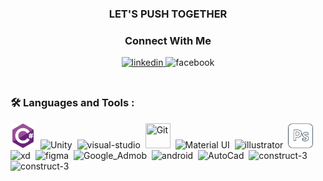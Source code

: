 <h3 align="center"> LET'S PUSH TOGETHER </h3>



<h3 align="center">Connect With Me</h3>
<div align="center">
<a href="https://linkedin.com/in/rulin-rahman" target="_blank">
<img src=https://img.shields.io/badge/linkedin-%231E77B5.svg?&style=for-the-badge&logo=linkedin&logoColor=white alt=linkedin style="margin-bottom: 5px;" />
</a>
<img src=https://img.shields.io/badge/facebook-%232E87FB.svg?&style=for-the-badge&logo=facebook&logoColor=white alt=facebook style="margin-bottom: 5px;" />
</a> </div> <br/>

### :hammer_and_wrench: Languages and Tools :
<div>
  <img src="https://raw.githubusercontent.com/devicons/devicon/master/icons/csharp/csharp-original.svg" title="csharp" alt="csharp" width="40" height="40"/>&nbsp;
  <img src="https://www.vectorlogo.zone/logos/unity3d/unity3d-icon.svg" title="Unity" alt="Unity" width="40" height="40"/>&nbsp;  
  <img src="https://raw.githubusercontent.com/get-icon/geticon/fc0f660daee147afb4a56c64e12bde6486b73e39/icons/visual-studio.svg" title="visual-studio" alt="visual-studio" width="40" height="40"/>&nbsp;
  <img src="https://www.vectorlogo.zone/logos/git-scm/git-scm-icon.svg" title="Git" **alt="Git" width="40" height="40"/>&nbsp;
  <img src="https://www.vectorlogo.zone/logos/firebase/firebase-icon.svg" title="Material UI" alt="Material UI" width="40" height="40"/>&nbsp;    
  <img src="https://www.vectorlogo.zone/logos/adobe_illustrator/adobe_illustrator-icon.svg" alt="illustrator" width="40" height="40"/>&nbsp;
  <img src="https://raw.githubusercontent.com/devicons/devicon/master/icons/photoshop/photoshop-line.svg" alt="photoshop" width="40" height="40"/>&nbsp;
  <img src="https://cdn.worldvectorlogo.com/logos/adobe-xd.svg" alt="xd" width="40" height="40"/>&nbsp;
  <img src="https://www.vectorlogo.zone/logos/figma/figma-icon.svg" title="figma" alt="figma" width="40" height="40"/>&nbsp;  
  <img src="https://www.vectorlogo.zone/logos/google_admob/google_admob-icon.svg" title="Google_Admob" alt="Google_Admob" width="40" height="40"/>&nbsp;  
  <img src="https://www.vectorlogo.zone/logos/android/android-icon.svg" title="android" alt="android" width="40" height="40"/>&nbsp;
  <img src="https://cdn.worldvectorlogo.com/logos/autocad-2000.svg" title="AutoCad" alt="AutoCad" width="40" height="40"/>&nbsp;
  <img src="https://construct-static.com/images/v1034/r/global/construct-3-logo_v64.png" title="construct-3" alt="construct-3" width="40" height="40"/>&nbsp;
  <img src="https://coal.gamemaker.io/sites/5d75794b3c84c70006700381/theme/images/svg/logomark.svg?1667475561" title="construct-3" alt="construct-3" width="40" height="40"/>&nbsp;
</div>
